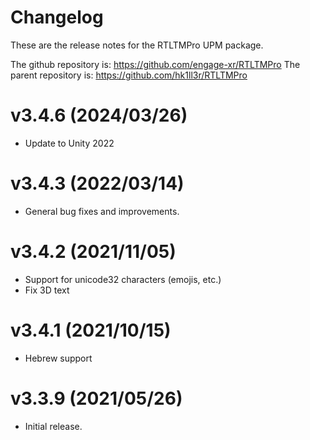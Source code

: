 # Changelog
These are the release notes for the RTLTMPro UPM package. 

The github repository is: https://github.com/engage-xr/RTLTMPro
The parent repository is: https://github.com/hk1ll3r/RTLTMPro

# v3.4.6 (2024/03/26)
- Update to Unity 2022

# v3.4.3 (2022/03/14)
- General bug fixes and improvements.

# v3.4.2 (2021/11/05)
- Support for unicode32 characters (emojis, etc.)
- Fix 3D text

# v3.4.1 (2021/10/15)
- Hebrew support 

# v3.3.9 (2021/05/26)
- Initial release.
